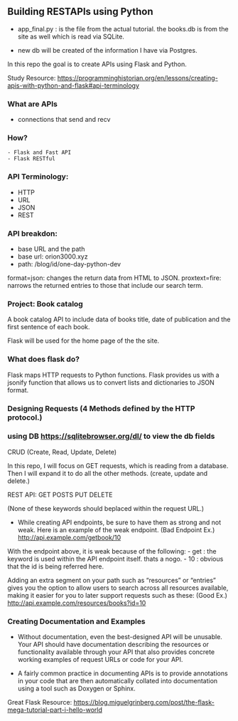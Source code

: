 ## Building RESTAPIs using Python

- app_final.py : is the file from the actual tutorial. the books.db is from the site as well which is read via SQLite.

- new db will be created of the information I have via Postgres.

In this repo the goal is to create APIs using Flask and Python. 

Study Resource: https://programminghistorian.org/en/lessons/creating-apis-with-python-and-flask#api-terminology



### What are APIs

- connections that send and recv

### How?
	- Flask and Fast API
	- Flask RESTful
	

### API Terminology:
- HTTP
- URL
- JSON
- REST


### API breakdon:
- base URL and the path
- base url: orion3000.xyz
- path: /blog/id/one-day-python-dev


format=json: changes the return data from HTML to JSON.
proxtext=fire: narrows the returned entries to those that include our search term.



### Project: Book catalog
A book catalog API to include data of books title, date of publication and the first sentence of each book. 

Flask will be used for the home page of the the site.

### What does flask do?
Flask maps HTTP requests to Python functions.
Flask provides us with a jsonify function that allows us to convert lists and dictionaries to JSON format.


### Designing Requests (4 Methods defined by the HTTP protocol.)
### using DB https://sqlitebrowser.org/dl/ to view the db fields
CRUD (Create, Read, Update, Delete)

In this repo, I will focus on GET requests, which is reading from a database. Then I will expand it to do all the other methods. (create, update and delete.)

REST API:
GET
POSTS 
PUT 
DELETE

(None of these keywords should beplaced within the request URL.)

- While creating API endpoints, be sure to have them as strong and not weak. Here is an example of the weak endpoint. (Bad Endpoint Ex.)
http://api.example.com/getbook/10

With the endpoint above, it is weak because of the following:
    - get : the keyword is used within the API endpoint itself. thats a nogo. 
    - 10 : obvious that the id is being referred here.


Adding an extra segment on your path such as “resources” or “entries” gives you the option to allow users to search across all resources available, making it easier for you to later support requests such as these: (Good Ex.)
http://api.example.com/resources/books?id=10



### Creating Documentation and Examples
- Without documentation, even the best-designed API will be unusable. Your API should have documentation describing the resources or functionality available through your API that also provides concrete working examples of request URLs or code for your API. 

- A fairly common practice in documenting APIs is to provide annotations in your code that are then automatically collated into documentation using a tool such as Doxygen or Sphinx. 


Great Flask Resource: https://blog.miguelgrinberg.com/post/the-flask-mega-tutorial-part-i-hello-world
